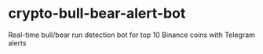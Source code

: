 # crypto-bull-bear-alert-bot
Real-time bull/bear run detection bot for top 10 Binance coins with Telegram alerts

